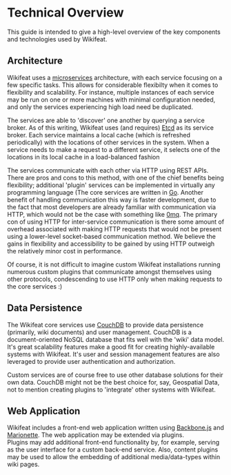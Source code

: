 Technical Overview
==================

This guide is intended to give a high-level overview of the key components and technologies used by Wikifeat.

Architecture
------------

Wikifeat uses a [microservices](https://wikipedia.org/wiki/Microservices) architecture, with each 
service focusing on a few specific tasks.  This allows for considerable flexibilty when it comes to 
flexibility and scalability.  For instance, multiple instances of each service may be run on one or 
more machines with minimal configuration needed, and only the services experiencing high load need 
be duplicated.

The services are able to 'discover' one another by querying a service broker.  As of this writing, 
Wikifeat uses (and requires) [Etcd](https://github.com/coreos/etcd) as its service broker.  Each 
service maintains a local cache (which is refreshed periodically) with the locations of other 
services in the system.  When a service needs to make a request to a different service, it selects 
one of the locations in its local cache in a load-balanced fashion

The services communicate with each other via HTTP using REST APIs.  There are pros and cons to 
this method, with one of the chief benefits being flexibility; additional 'plugin' services can be 
implemented in virtually any programming language (The core services are written in 
[Go](http://golang.org).  Another benefit of handling communication this way is faster development, 
due to the fact that most developers are already familiar with communication via HTTP, which would 
not be the case with something like [0mq](http://zeromq.org).  The primary con of using HTTP for 
inter-service communication is there some amount of overhead associated with making HTTP requests 
that would not be present using a lower-level socket-based communication method.  We believe the 
gains in flexibility and accessibility to be gained by using HTTP outweigh the relatively minor 
cost in performance.

Of course, it is not difficult to imagine custom Wikifeat installations running numerous custom 
plugins that communicate amongst themselves using other protocols, condescending to use HTTP only 
when making requests to the core services :)

Data Persistence
----------------

The Wikifeat core services use [CouchDB](http://couchdb.apache.org) to provide data persistence 
(primarily, wiki documents) and user management.  CouchDB is a document-oriented NoSQL database that 
fits well with the 'wiki' data model.  It's great scalability features make a good fit for creating 
highly-available systems with Wikifeat.  It's user and session management features are also 
leveraged to provide user authentication and authorization.  

Custom services are of course free to use other database solutions for their own data.  CouchDB might 
not be the best choice for, say, Geospatial Data, not to mention creating plugins to 'integrate' 
other systems with Wikifeat.

Web Application
---------------

Wikifeat includes a front-end web application written using [Backbone.js](http://backbonejs.org) 
and [Marionette](http://marionettejs.org).  The web application may be extended via plugins.  
Plugins may add additional front-end functionality by, for example, serving as the user interface 
for a custom back-end service.  Also, content plugins may be used to allow the embedding of additional 
media/data-types within wiki pages.



